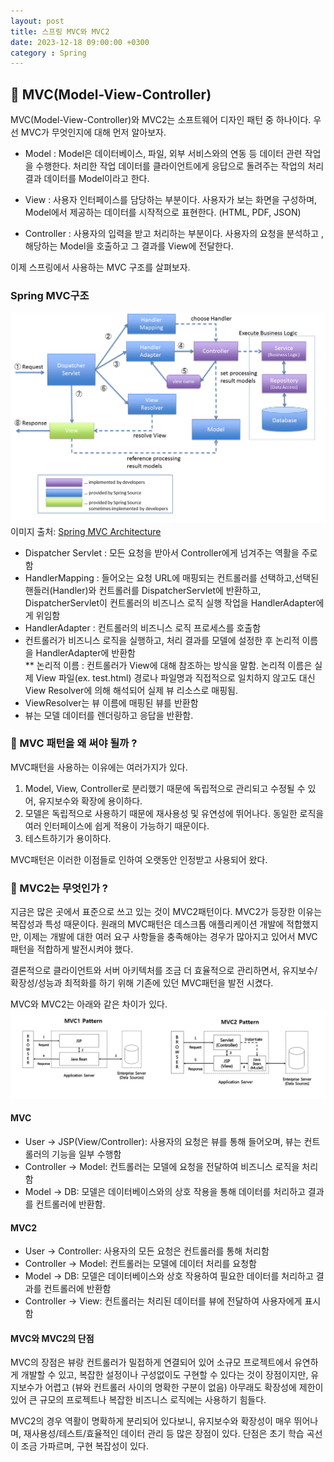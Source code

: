 ```yaml
---
layout: post
title: 스프링 MVC와 MVC2
date: 2023-12-18 09:00:00 +0300
category : Spring
---
```


## 🥕 MVC(Model-View-Controller)

MVC(Model-View-Controller)와 MVC2는 소프트웨어 디자인 패턴 중 하나이다. 우선 MVC가 무엇인지에 대해 먼저 알아보자.

* Model : Model은 데이터베이스, 파일, 외부 서비스와의 연동 등 데이터 관련 작업을 수행한다. 처리한 작업 데이터를 클라이언트에게 응답으로 돌려주는 작업의 처리 결과 데이터를 Model이라고 한다. 

* View : 사용자 인터페이스를 담당하는 부분이다. 사용자가 보는 화면을 구성하며, Model에서 제공하는 데이터를 시작적으로 표현한다. (HTML, PDF, JSON)

* Controller : 사용자의 입력을 받고 처리하는 부분이다. 사용자의 요청을 분석하고 , 해당하는 Model을 호출하고 그 결과를 View에 전달한다. 

이제 스프링에서 사용하는 MVC 구조를 살펴보자.

### Spring MVC구조

![MVC-Process](/public/img/MVC-Process.png)
이미지 출처: [Spring MVC Architecture](https://terasolunaorg.github.io/guideline/5.0.1.RELEASE/en/Overview/SpringMVCOverview.html)
* Dispatcher Servlet : 모든 요청을 받아서 Controller에게 넘겨주는 역활을 주로 함
* HandlerMapping : 들어오는 요청 URL에 매핑되는 컨트롤러를 선택하고,선택된 핸들러(Handler)와 컨트롤러를 DispatcherServlet에 반환하고, DispatcherServlet이 컨트롤러의 비즈니스 로직 실행 작업을 HandlerAdapter에게 위임함
* HandlerAdapter : 컨트롤러의 비즈니스 로직 프로세스를 호출함
* 컨트롤러가 비즈니스 로직을 실행하고, 처리 결과를 모델에 설정한 후 논리적 이름을 HandlerAdapter에 반환함  
** 논리적 이름 : 컨트롤러가 View에 대해 참조하는 방식을 말함. 논리적 이름은 실제 View 파일(ex. test.html) 경로나 파일명과 직접적으로 일치하지 않고도 대신 View Resolver에 의해 해석되어 실제 뷰 리소스로 매핑됨.
* ViewResolver는 뷰 이름에 매핑된 뷰를 반환함
* 뷰는 모델 데이터를 렌더링하고 응답을 반환함.

### 🔎 MVC 패턴을 왜 써야 될까 ?

MVC패턴을 사용하는 이유에는 여러가지가 있다. 

1. Model, View, Controller로 분리했기 때문에 독립적으로 관리되고 수정될 수 있어, 유지보수와 확장에 용이하다.
2. 모델은 독립적으로 사용하기 때문에 재사용성 및 유연성에 뛰어나다. 동일한 로직을 여러 인터페이스에 쉽게 적용이 가능하기 때문이다.
3. 테스트하기가 용이하다. 

MVC패턴은 이러한 이점들로 인하여 오랫동안 인정받고 사용되어 왔다. 

### 🤔 MVC2는 무엇인가 ? 

지금은 많은 곳에서 표준으로 쓰고 있는 것이 MVC2패턴이다.
MVC2가 등장한 이유는 복잡성과 특성 때문이다. 원래의 MVC패턴은 데스크톱 애플리케이션 개발에 적합했지만, 이제는 개발에 대한 여러 요구 사항들을 충족해야는 경우가 많아지고 있어서 MVC패턴을 적합하게 발전시켜야 했다.

결론적으로 클라이언트와 서버 아키텍처를 조금 더 효율적으로 관리하면서, 유지보수/확장성/성능과 최적화를 하기 위해 기존에 있던 MVC패턴을 발전 시켰다.

MVC와 MVC2는 아래와 같은 차이가 있다.
![MVC1](/public/img/mvc1.png)  

#### MVC 
* User -> JSP(View/Controller): 사용자의 요청은 뷰를 통해 들어오며, 뷰는 컨트롤러의 기능을 일부 수행함
* Controller -> Model: 컨트롤러는 모델에 요청을 전달하여 비즈니스 로직을 처리함
* Model -> DB: 모델은 데이터베이스와의 상호 작용을 통해 데이터를 처리하고 결과를 컨트롤러에 반환함.

#### MVC2 
* User -> Controller: 사용자의 모든 요청은 컨트롤러를 통해 처리함
* Controller -> Model: 컨트롤러는 모델에 데이터 처리를 요청함
* Model -> DB: 모델은 데이터베이스와 상호 작용하여 필요한 데이터를 처리하고 결과를 컨트롤러에 반환함
* Controller -> View: 컨트롤러는 처리된 데이터를 뷰에 전달하여 사용자에게 표시함

#### MVC와 MVC2의 단점 
MVC의 장점은 뷰랑 컨트롤러가 밀접하게 연결되어 있어 소규모 프로젝트에서 유연하게 개발할 수 있고, 복잡한 설정이나 구성없이도 구현할 수 있다는 것이 장점이지만, 유지보수가 어렵고 (뷰와 컨트롤러 사이의 명확한 구분이 없음) 아무래도 확장성에 제한이 있어 큰 규모의 프로젝트나 복잡한 비즈니스 로직에는 사용하기 힘들다.  


MVC2의 경우 역활이 명확하게 분리되어 있다보니, 유지보수와 확장성이 매우 뛰어나며, 재사용성/테스트/효율적인 데이터 관리 등 많은 장점이 있다. 단점은 초기 학습 곡선이 조금 가파르며, 구현 복잡성이 있다.


